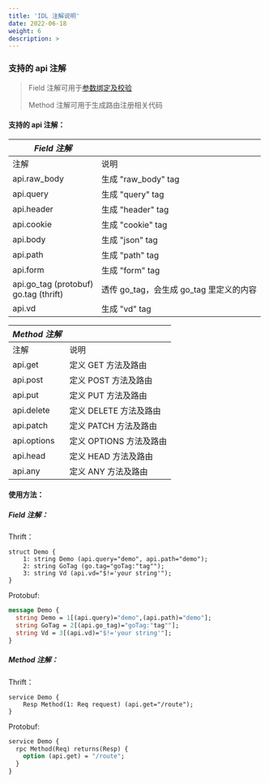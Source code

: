 ```yaml
---
title: 'IDL 注解说明'
date: 2022-06-18
weight: 6
description: >
---
```

### 支持的 api 注解

> Field 注解可用于[参数绑定及校验](https://www.cloudwego.io/zh/docs/hertz/tutorials/basic-feature/binding-and-validate/)
>
> Method 注解可用于生成路由注册相关代码

#### 支持的 api 注解：

| _Field 注解_                             |                                         |
| ---------------------------------------- | --------------------------------------- |
| 注解                                     | 说明                                    |
| api.raw_body                             | 生成 "raw_body" tag                     |
| api.query                                | 生成 "query" tag                        |
| api.header                               | 生成 "header" tag                       |
| api.cookie                               | 生成 "cookie" tag                       |
| api.body                                 | 生成 "json" tag                         |
| api.path                                 | 生成 "path" tag                         |
| api.form                                 | 生成 "form" tag                         |
| api.go_tag (protobuf)<br>go.tag (thrift) | 透传 go_tag，会生成 go_tag 里定义的内容 |
| api.vd                                   | 生成 "vd" tag                           |

| _Method 注解_ |                         |
| ------------- | ----------------------- |
| 注解          | 说明                    |
| api.get       | 定义 GET 方法及路由     |
| api.post      | 定义 POST 方法及路由    |
| api.put       | 定义 PUT 方法及路由     |
| api.delete    | 定义 DELETE 方法及路由  |
| api.patch     | 定义 PATCH 方法及路由   |
| api.options   | 定义 OPTIONS 方法及路由 |
| api.head      | 定义 HEAD 方法及路由    |
| api.any       | 定义 ANY 方法及路由     |

#### 使用方法：

##### Field 注解：

Thrift：

```thrift
struct Demo {
    1: string Demo (api.query="demo", api.path="demo");
    2: string GoTag (go.tag="goTag:"tag"");
    3: string Vd (api.vd="$!='your string'");
}
```

Protobuf:

```protobuf
message Demo {
  string Demo = 1[(api.query)="demo",(api.path)="demo"];
  string GoTag = 2[(api.go_tag)="goTag:"tag""];
  string Vd = 3[(api.vd)="$!='your string'"];
}
```

##### Method 注解：

Thrift：

```thrift
service Demo {
    Resp Method(1: Req request) (api.get="/route");
}
```

Protobuf:

```protobuf
service Demo {
  rpc Method(Req) returns(Resp) {
    option (api.get) = "/route";
  }
}
```
